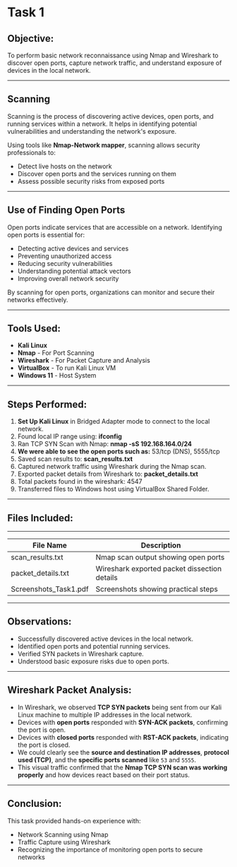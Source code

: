 # Task 1

## Objective:
To perform basic network reconnaissance using Nmap and Wireshark to discover open ports, capture network traffic, and understand exposure of devices in the local network.

---

## Scanning

Scanning is the process of discovering active devices, open ports, and running services within a network. It helps in identifying potential vulnerabilities and understanding the network's exposure.

Using tools like **Nmap-Network mapper**, scanning allows security professionals to:

- Detect live hosts on the network
- Discover open ports and the services running on them
- Assess possible security risks from exposed ports
  
---

## Use of Finding Open Ports

Open ports indicate services that are accessible on a network. Identifying open ports is essential for:

- Detecting active devices and services
- Preventing unauthorized access
- Reducing security vulnerabilities
- Understanding potential attack vectors
- Improving overall network security

By scanning for open ports, organizations can monitor and secure their networks effectively.

---

## Tools Used:
- **Kali Linux**
- **Nmap** - For Port Scanning
- **Wireshark** - For Packet Capture and Analysis
- **VirtualBox** - To run Kali Linux VM
- **Windows 11** - Host System

---

## Steps Performed:

1. **Set Up Kali Linux** in Bridged Adapter mode to connect to the local network.
2. Found local IP range using: **ifconfig**
3. Ran TCP SYN Scan with Nmap: **nmap -sS 192.168.164.0/24**
4. **We were able to see the open ports such as:** 53/tcp (DNS), 5555/tcp
5. Saved scan results to: **scan_results.txt**
6. Captured network traffic using Wireshark during the Nmap scan.
7. Exported packet details from Wireshark to: **packet_details.txt**
8. Total packets found in the wireshark: 4547
9. Transferred files to Windows host using VirtualBox Shared Folder.

---

## Files Included:
 __ __ __ __ __ __ __ __ __ __ __ __ __ __ __ __ __ __ __ __ __ __ __ _
| File Name             | Description                                  |
|-----------------------|----------------------------------------------|
| scan_results.txt      | Nmap scan output showing open ports          |
| packet_details.txt    | Wireshark exported packet dissection details |
| Screenshots_Task1.pdf | Screenshots showing practical steps          |


---

## Observations:

- Successfully discovered active devices in the local network.
- Identified open ports and potential running services.
- Verified SYN packets in Wireshark capture.
- Understood basic exposure risks due to open ports.

---

## Wireshark Packet Analysis:

- In Wireshark, we observed **TCP SYN packets** being sent from our Kali Linux machine to multiple IP addresses in the local network.
- Devices with **open ports** responded with **SYN-ACK packets**, confirming the port is open.
- Devices with **closed ports** responded with **RST-ACK packets**, indicating the port is closed.
- We could clearly see the **source and destination IP addresses**, **protocol used (TCP)**, and the **specific ports scanned** like `53` and `5555`.
- This visual traffic confirmed that the **Nmap TCP SYN scan was working properly** and how devices react based on their port status.

---

## Conclusion:

This task provided hands-on experience with:
- Network Scanning using Nmap
- Traffic Capture using Wireshark
- Recognizing the importance of monitoring open ports to secure networks



